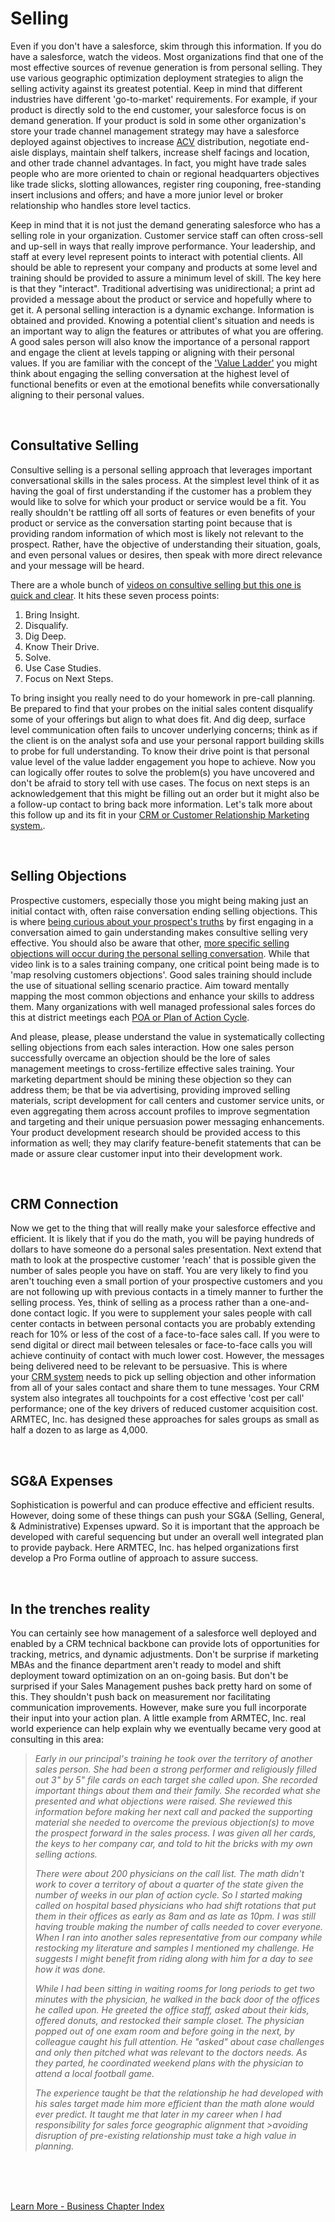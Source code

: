 
# Selling

Even if you don't have a salesforce, skim through this information. If you do have a salesforce, watch the videos.
Most organizations find that one of the most effective sources of revenue generation is from personal selling.   They use various geographic optimization deployment strategies to align the selling activity against its greatest potential.   Keep in mind that different industries have different 'go-to-market' requirements.  For example, if your product is directly sold to the end customer, your salesforce focus is on demand generation.  If your product is  sold in some other organization's store your trade channel management strategy may have a salesforce deployed against objectives to increase [ACV](/business/glossary.md#All-Commodity-Volume-(ACV)) distribution, negotiate end-aisle displays, maintain shelf talkers, increase shelf facings and location,  and other trade channel advantages.  In fact, you might have trade sales people who are more oriented to chain or regional headquarters objectives like trade slicks, slotting allowances, register ring couponing, free-standing insert inclusions and offers; and have a more junior level or broker relationship who handles store level tactics.  

Keep in mind that it is not just the demand  generating salesforce who has a selling role in your organization.  Customer service staff can often cross-sell and up-sell in ways that really improve performance.  Your leadership, and staff at every level represent points to interact with potential clients.  All should be able to represent your company and products at some level and training should be provided to assure a minimum level of skill.  The key here is that they "interact". Traditional advertising was unidirectional; a print ad provided a message about the product or service and hopefully where to get it. A personal selling interaction is a dynamic exchange. Information is obtained and provided. Knowing a potential client's situation and needs is an important way to align the features or attributes of what you are offering.  A good sales person will also know the importance of a personal rapport and engage the client at levels tapping or aligning with their personal values. If you are familiar with the concept of the ['Value Ladder'](../business/ladder.md) you might think about engaging the selling conversation at the highest level of functional benefits or even at the emotional benefits while conversationally aligning to their personal values. 
 
<br> 

## Consultative Selling

Consultive selling is a personal selling approach that leverages important conversational skills in the sales process. At the simplest level think of it as having the goal of first understanding if the customer has a problem they would like to solve for which your product or service would be a fit. You really shouldn't be rattling off all sorts of features or even benefits of your product or service as the conversation starting point because that is providing random information of which most is likely not relevant to the prospect. Rather, have the objective of understanding their situation, goals, and even personal values or desires, then speak with more direct relevance and your message will be heard.

There are a whole bunch of [videos on consultive selling but this one is quick and clear](https://www.youtube.com/watch?v=XwdcDY4lD8c).  It hits these seven process points:

1) Bring Insight.
2) Disqualify.
3) Dig Deep.
4) Know Their Drive.
5) Solve.
6) Use Case Studies.
7) Focus on Next Steps.

To bring insight you really need to do your homework in pre-call planning. Be prepared to find that your probes on the initial sales content disqualify some of your offerings but align to what does fit. And dig deep, surface level communication often fails to uncover underlying concerns; think as if the client is on the analyst sofa and use your personal rapport building skills to probe for full understanding. To know their drive point is that personal value level of the value ladder engagement you hope to achieve. Now you can logically offer routes to solve the problem(s) you have uncovered and don't be afraid to story tell with use cases. The focus on next steps is an acknowledgement that this might be filling out an order but it might also be a follow-up contact to bring back more information. Let's talk more about this follow up and its fit in your [CRM or Customer Relationship Marketing system.](../business/crm.md). 

<br>

## Selling Objections

Prospective customers, especially those you might being making just an initial contact with, often raise conversation ending selling objections. This is where [being curious about your prospect's truths](https://www.youtube.com/watch?v=31OaeexX9RI) by first engaging in a conversation aimed to gain understanding makes consultive selling very effective.  You should also be aware that other, [more specific selling objections will occur during the personal selling conversation](https://www.youtube.com/watch?v=sux18CRotkk). While that video link is to a sales training company, one critical point being made is to 'map resolving customers objections'. Good sales training should include the use of situational selling scenario practice.  Aim toward mentally mapping the most common objections and enhance your skills to address them. Many organizations with well managed professional sales forces do this at district meetings each [POA or Plan of Action Cycle](https://www.zendesk.com/blog/sales-cycle/).

And please, please, please understand the value in systematically collecting selling objections from each sales interaction.   How one sales person successfully overcame an objection should be the lore of sales management meetings to cross-fertilize effective sales training.  Your marketing department should be mining these objection so they can address them; be that be via advertising, providing improved selling materials, script development for call centers and customer service units, or even aggregating them across account profiles to improve segmentation and targeting and their unique persuasion power messaging enhancements.  Your product development research should be provided access to this information as well; they may clarify feature-benefit statements that can be made or assure clear customer input into their development work.

<br>

## CRM Connection

Now we get to the thing that will really make your salesforce effective and efficient. It is likely that if you do the math, you will be paying hundreds of dollars to have someone do a personal sales presentation.  Next extend that math to look at the prospective customer 'reach' that is possible given the number of sales people you have on staff. You are very likely to find you aren't touching even a small portion of your prospective customers and you are not following up with previous contacts in a timely manner to further the selling process. Yes, think of selling as a process rather than a one-and-done contact logic. If you were to supplement your sales people with call center contacts in between personal contacts you are probably extending reach for 10% or less of the cost of a face-to-face sales call. If you were to send digital or direct mail between telesales or face-to-face calls you will achieve continuity of contact with much lower cost. However, the messages being delivered need to be relevant to be persuasive. This is where your [CRM system](../business/crm.md) needs to pick up selling objection and other information from all of your sales contact and share them to tune messages.   Your CRM system also integrates all touchpoints for a cost effective 'cost per call' performance; one of the key drivers of reduced customer acquisition cost.   ARMTEC, Inc. has designed these approaches for sales groups as small as half a dozen to as large as 4,000.

<br>

## SG&A Expenses

Sophistication is powerful and can produce effective and efficient results.  However, doing some of these things can push your SG&A (Selling, General, & Administrative) Expenses upward.  So it is important that the approach be developed with careful sequencing but under an overall well integrated plan to provide payback.  Here ARMTEC, Inc. has helped organizations first develop a Pro Forma outline of approach to assure success.

<br>

## In the trenches reality
You can certainly see how management of a salesforce well deployed and enabled by a CRM technical backbone can provide lots of opportunities for tracking, metrics, and dynamic adjustments.   Don't be surprise if marketing MBAs and the finance department aren't ready to model and shift deployment toward optimization on an on-going basis.  But don't be surprised if your Sales Management pushes back pretty hard on some of this.  They shouldn't push back on measurement nor facilitating communication improvements.   However, make sure you full incorporate their input into your action plan.  A little example from ARMTEC, Inc. real world experience can help explain why we eventually became very good at consulting in this area:

><i>Early in our principal's training he took over the territory of another sales person.  She had been a strong performer and religiously filled out 3" by 5" file cards on each target she called upon.  She recorded important things about them and their family.  She recorded what she presented and what objections were raised.  She reviewed this information before making her next call and packed the supporting material she needed to overcome the previous objection(s) to move the prospect forward in the sales process.  I was given all her cards, the keys to her company car, and told to hit the bricks with my own selling actions.
>
>There were about 200 physicians on the call list.   The math didn't work to cover a territory of about a quarter of the state given the number of weeks in our plan of action cycle.  So I started making called on hospital based physicians who had shift rotations that put them in their offices as early as 8am and as late as 10pm.  I was still having trouble making the number of calls needed to cover everyone.  When I ran into another sales representative from our company while restocking my literature and samples I mentioned my challenge.  He suggests I might benefit from riding along with him for a day to see how it was done.
>
>While I had been sitting in waiting rooms for long periods to get two minutes with the physician, he walked in the back door of the offices he called upon.  He greeted the office staff, asked about their kids, offered donuts, and restocked their sample closet.  The physician popped out of one exam room and before going in the next, by colleague caught his full attention.  He "asked" about case challenges and only then pitched what was relevant to the doctors needs.  As they parted, he coordinated weekend plans with the physician to attend a local football game. 
>
>The experience taught be that the relationship he had developed with his sales target made him more efficient than the math alone would ever predict.  It taught me that later in my career when I had responsibility for sales force geographic alignment that >avoiding disruption of pre-existing relationship must take a high value in planning.</i>

<br>
<br>
<br>

[Learn More - Business Chapter Index](../chapters.md#business)

